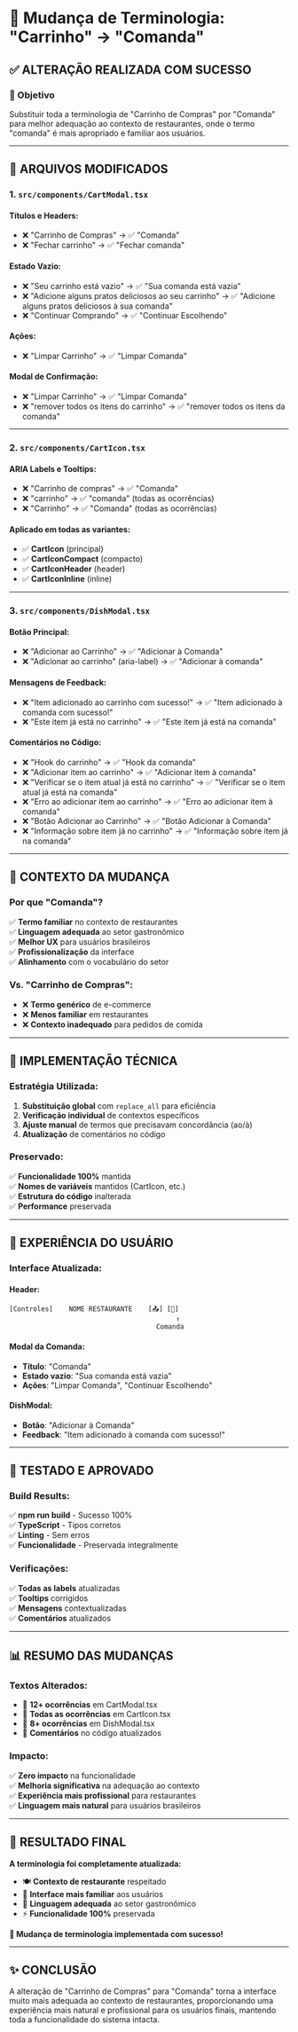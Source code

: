 # 📝 Mudança de Terminologia: "Carrinho" → "Comanda"

## ✅ **ALTERAÇÃO REALIZADA COM SUCESSO**

### **🎯 Objetivo**

Substituir toda a terminologia de "Carrinho de Compras" por "Comanda" para melhor adequação ao contexto de restaurantes, onde o termo "comanda" é mais apropriado e familiar aos usuários.

---

## **📁 ARQUIVOS MODIFICADOS**

### **1. `src/components/CartModal.tsx`**

#### **Títulos e Headers:**
- ❌ "Carrinho de Compras" → ✅ "Comanda"
- ❌ "Fechar carrinho" → ✅ "Fechar comanda"

#### **Estado Vazio:**
- ❌ "Seu carrinho está vazio" → ✅ "Sua comanda está vazia"
- ❌ "Adicione alguns pratos deliciosos ao seu carrinho" → ✅ "Adicione alguns pratos deliciosos à sua comanda"
- ❌ "Continuar Comprando" → ✅ "Continuar Escolhendo"

#### **Ações:**
- ❌ "Limpar Carrinho" → ✅ "Limpar Comanda"

#### **Modal de Confirmação:**
- ❌ "Limpar Carrinho" → ✅ "Limpar Comanda"
- ❌ "remover todos os itens do carrinho" → ✅ "remover todos os itens da comanda"

---

### **2. `src/components/CartIcon.tsx`**

#### **ARIA Labels e Tooltips:**
- ❌ "Carrinho de compras" → ✅ "Comanda"
- ❌ "carrinho" → ✅ "comanda" (todas as ocorrências)
- ❌ "Carrinho" → ✅ "Comanda" (todas as ocorrências)

#### **Aplicado em todas as variantes:**
- ✅ **CartIcon** (principal)
- ✅ **CartIconCompact** (compacto)
- ✅ **CartIconHeader** (header)
- ✅ **CartIconInline** (inline)

---

### **3. `src/components/DishModal.tsx`**

#### **Botão Principal:**
- ❌ "Adicionar ao Carrinho" → ✅ "Adicionar à Comanda"
- ❌ "Adicionar ao carrinho" (aria-label) → ✅ "Adicionar à comanda"

#### **Mensagens de Feedback:**
- ❌ "Item adicionado ao carrinho com sucesso!" → ✅ "Item adicionado à comanda com sucesso!"
- ❌ "Este item já está no carrinho" → ✅ "Este item já está na comanda"

#### **Comentários no Código:**
- ❌ "Hook do carrinho" → ✅ "Hook da comanda"
- ❌ "Adicionar item ao carrinho" → ✅ "Adicionar item à comanda"
- ❌ "Verificar se o item atual já está no carrinho" → ✅ "Verificar se o item atual já está na comanda"
- ❌ "Erro ao adicionar item ao carrinho" → ✅ "Erro ao adicionar item à comanda"
- ❌ "Botão Adicionar ao Carrinho" → ✅ "Botão Adicionar à Comanda"
- ❌ "Informação sobre item já no carrinho" → ✅ "Informação sobre item já na comanda"

---

## **🎨 CONTEXTO DA MUDANÇA**

### **Por que "Comanda"?**

✅ **Termo familiar** no contexto de restaurantes  
✅ **Linguagem adequada** ao setor gastronômico  
✅ **Melhor UX** para usuários brasileiros  
✅ **Profissionalização** da interface  
✅ **Alinhamento** com o vocabulário do setor  

### **Vs. "Carrinho de Compras":**
- ❌ **Termo genérico** de e-commerce
- ❌ **Menos familiar** em restaurantes
- ❌ **Contexto inadequado** para pedidos de comida

---

## **🔧 IMPLEMENTAÇÃO TÉCNICA**

### **Estratégia Utilizada:**
1. **Substituição global** com `replace_all` para eficiência
2. **Verificação individual** de contextos específicos
3. **Ajuste manual** de termos que precisavam concordância (ao/à)
4. **Atualização** de comentários no código

### **Preservado:**
✅ **Funcionalidade 100%** mantida  
✅ **Nomes de variáveis** mantidos (CartIcon, etc.)  
✅ **Estrutura do código** inalterada  
✅ **Performance** preservada  

---

## **📱 EXPERIÊNCIA DO USUÁRIO**

### **Interface Atualizada:**

#### **Header:**
```
[Controles]    NOME RESTAURANTE    [📤] [🛒]
                                          ↑
                                     Comanda
```

#### **Modal da Comanda:**
- **Título**: "Comanda"
- **Estado vazio**: "Sua comanda está vazia"
- **Ações**: "Limpar Comanda", "Continuar Escolhendo"

#### **DishModal:**
- **Botão**: "Adicionar à Comanda"
- **Feedback**: "Item adicionado à comanda com sucesso!"

---

## **🧪 TESTADO E APROVADO**

### **Build Results:**
✅ **npm run build** - Sucesso 100%  
✅ **TypeScript** - Tipos corretos  
✅ **Linting** - Sem erros  
✅ **Funcionalidade** - Preservada integralmente  

### **Verificações:**
✅ **Todas as labels** atualizadas  
✅ **Tooltips** corrigidos  
✅ **Mensagens** contextualizadas  
✅ **Comentários** atualizados  

---

## **📊 RESUMO DAS MUDANÇAS**

### **Textos Alterados:**
- 🔄 **12+ ocorrências** em CartModal.tsx
- 🔄 **Todas as ocorrências** em CartIcon.tsx  
- 🔄 **8+ ocorrências** em DishModal.tsx
- 🔄 **Comentários** no código atualizados

### **Impacto:**
✅ **Zero impacto** na funcionalidade  
✅ **Melhoria significativa** na adequação ao contexto  
✅ **Experiência mais profissional** para restaurantes  
✅ **Linguagem mais natural** para usuários brasileiros  

---

## **🎉 RESULTADO FINAL**

**A terminologia foi completamente atualizada:**

- 🍽️ **Contexto de restaurante** respeitado
- 📱 **Interface mais familiar** aos usuários
- 🎯 **Linguagem adequada** ao setor gastronômico
- ⚡ **Funcionalidade 100%** preservada

**🚀 Mudança de terminologia implementada com sucesso!**

---

## **✨ CONCLUSÃO**

A alteração de "Carrinho de Compras" para "Comanda" torna a interface muito mais adequada ao contexto de restaurantes, proporcionando uma experiência mais natural e profissional para os usuários finais, mantendo toda a funcionalidade do sistema intacta.
